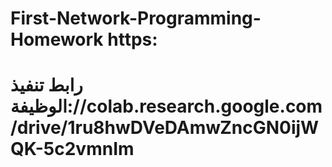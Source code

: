 # First-Network-Programming-Homework https:
# رابط تنفيذ الوظيفة://colab.research.google.com/drive/1ru8hwDVeDAmwZncGN0ijWQK-5c2vmnIm
